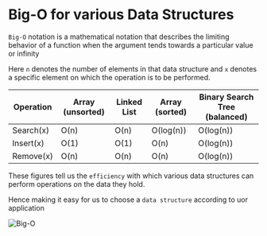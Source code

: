 # Big-O for various Data Structures

`Big-O` notation is a mathematical notation that describes the limiting behavior
of a function when the argument tends towards a particular value or infinity

Here `n` denotes the number of elements in that data structure
and `x` denotes a specific element on which the operation is to be performed.

| Operation | Array (unsorted) | Linked List | Array (sorted) | Binary Search Tree (balanced) |
| ------ | ------ | ------ | ------ | ------ |
| Search(x) | O(n) | O(n) | O(log(n)) | O(log(n)) |
| Insert(x) | O(1) | O(1) | O(n) | O(log(n)) |
| Remove(x) | O(n) | O(n) | O(n) | O(log(n)) |


These figures tell us the `efficiency` with which various data structures can 
perform operations on the data they hold.

Hence making it easy for us to choose a `data structure` according to uor application

![Big-O](https://assets.digitalocean.com/articles/alligator/js/big-o-notation/o-complexity.png)
